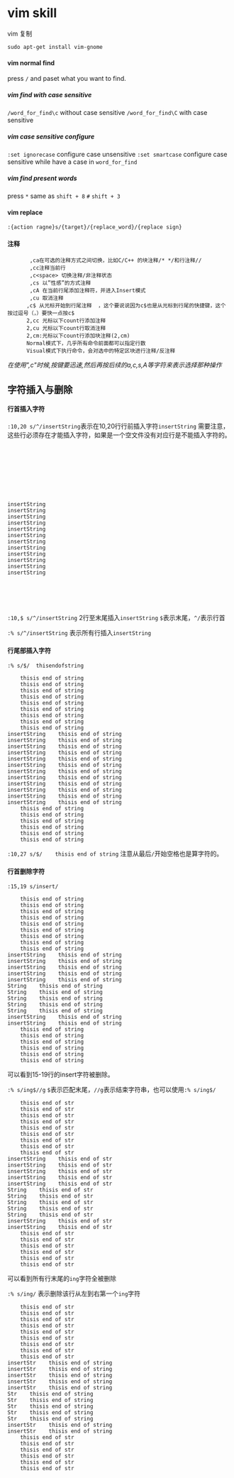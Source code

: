

# vim skill

vim 复制

`sudo apt-get install vim-gnome`



#### vim normal find

press `/` and  paset what you want to find.

#####  vim find with case sensitive

`/word_for_find\c` without case sensitive
`/word_for_find\C` with case sensitive

#####  vim case sensitive configure

`:set ignorecase` configure case unsensitive
`:set smartcase` configure case sensitive while have a case in `word_for_find`

#####  vim find present words

press `*` same as `shift + 8` `#` `shift + 3`

####  vim replace

`:{action ragne}s/{target}/{replace_word}/{replace sign}`

#### 注释

```
       ,ca在可选的注释方式之间切换，比如C/C++ 的块注释/* */和行注释//  
       ,cc注释当前行
       ,c<space> 切换注释/非注释状态
       ,cs 以”性感”的方式注释
       ,cA 在当前行尾添加注释符，并进入Insert模式
       ,cu 取消注释
      ,c$ 从光标开始到行尾注释  ，这个要说说因为c$也是从光标到行尾的快捷键，这个按过逗号（，）要快一点按c$
      2,cc 光标以下count行添加注释 
      2,cu 光标以下count行取消注释
      2,cm:光标以下count行添加块注释(2,cm)
      Normal模式下，几乎所有命令前面都可以指定行数
      Visual模式下执行命令，会对选中的特定区块进行注释/反注释
```

*在使用",c"时候,按键要迅速,然后再按后续的a,c,s,A等字符来表示选择那种操作*

## 字符插入与删除

#### 行首插入字符

`:10,20 s/^/insertString`表示在10,20行行前插入字符`insertString`
需要注意，这些行必须存在才能插入字符，如果是一个空文件没有对应行是不能插入字符的。

```









insertString
insertString
insertString
insertString
insertString
insertString
insertString
insertString
insertString
insertString
insertString
insertString






```

`:10,$ s/^/insertString` 2行至末尾插入`insertString` `$`表示末尾，`^/`表示行首

`:% s/^/insertString` 表示所有行插入`insertString`


####  行尾部插入字符

`:% s/$/  thisendofstring`

```
    thisis end of string
    thisis end of string
    thisis end of string
    thisis end of string
    thisis end of string
    thisis end of string
    thisis end of string
    thisis end of string
    thisis end of string
insertString    thisis end of string
insertString    thisis end of string
insertString    thisis end of string
insertString    thisis end of string
insertString    thisis end of string
insertString    thisis end of string
insertString    thisis end of string
insertString    thisis end of string
insertString    thisis end of string
insertString    thisis end of string
insertString    thisis end of string
insertString    thisis end of string
    thisis end of string
    thisis end of string
    thisis end of string
    thisis end of string
    thisis end of string
    thisis end of string

```

`:10,27 s/$/    thisis end of string` 注意从最后`/`开始空格也是算字符的。

#### 行首删除字符

`:15,19 s/insert/`

```
    thisis end of string
    thisis end of string
    thisis end of string
    thisis end of string
    thisis end of string
    thisis end of string
    thisis end of string
    thisis end of string
    thisis end of string
insertString    thisis end of string
insertString    thisis end of string
insertString    thisis end of string
insertString    thisis end of string
insertString    thisis end of string
String    thisis end of string
String    thisis end of string
String    thisis end of string
String    thisis end of string
String    thisis end of string
insertString    thisis end of string
insertString    thisis end of string
    thisis end of string
    thisis end of string
    thisis end of string
    thisis end of string
    thisis end of string
    thisis end of string
```
可以看到15-19行的insert字符被删除。

`:% s/ing$//g`
`$`表示匹配末尾，`//g`表示结束字符串，也可以使用`:% s/ing$/`

```
    thisis end of str
    thisis end of str
    thisis end of str
    thisis end of str
    thisis end of str
    thisis end of str
    thisis end of str
    thisis end of str
    thisis end of str
insertString    thisis end of str
insertString    thisis end of str
insertString    thisis end of str
insertString    thisis end of str
insertString    thisis end of str
String    thisis end of str
String    thisis end of str
String    thisis end of str
String    thisis end of str
String    thisis end of str
insertString    thisis end of str
insertString    thisis end of str
    thisis end of str
    thisis end of str
    thisis end of str
    thisis end of str
    thisis end of str
    thisis end of str
```

可以看到所有行末尾的`ing`字符全被删除

`:% s/ing/`
表示删除该行从左到右第一个`ing`字符

```
    thisis end of str
    thisis end of str
    thisis end of str
    thisis end of str
    thisis end of str
    thisis end of str
    thisis end of str
    thisis end of str
    thisis end of str
insertStr    thisis end of string
insertStr    thisis end of string
insertStr    thisis end of string
insertStr    thisis end of string
insertStr    thisis end of string
Str    thisis end of string
Str    thisis end of string
Str    thisis end of string
Str    thisis end of string
Str    thisis end of string
insertStr    thisis end of string
insertStr    thisis end of string
    thisis end of str
    thisis end of str
    thisis end of str
    thisis end of str
    thisis end of str
    thisis end of str
```